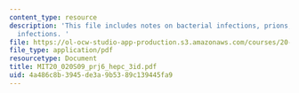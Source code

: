 ```yaml
---
content_type: resource
description: 'This file includes notes on bacterial infections, prions, and viral
  infections. '
file: https://ol-ocw-studio-app-production.s3.amazonaws.com/courses/20-020-introduction-to-biological-engineering-design-spring-2009/4a486c8b3945de3a9b5389c139445fa9_MIT20_020S09_prj6_hepc_3id.pdf
file_type: application/pdf
resourcetype: Document
title: MIT20_020S09_prj6_hepc_3id.pdf
uid: 4a486c8b-3945-de3a-9b53-89c139445fa9
---
```


